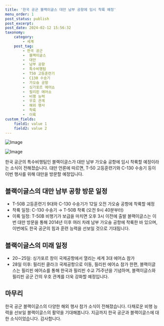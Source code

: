 ```yaml
---
title: '한국 공군 블랙이글스 대만 남부 공항에 임시 착륙 예정'
menu_order: 1
post_status: publish
post_excerpt: 
post_date: 2024-02-12 15:56:32
taxonomy:
    category:
        - 세계
    post_tag:
        - 한국 공군
        -  블랙이글스
        -  대만
        -  남부 공항
        -  특수비행팀
        -  T50 고등훈련기
        -  C130 수송기
        -  가오슝 공항
        -  싱가포르 에어쇼
        -  필리핀 에어쇼
        -  비행 능력
        -  우호 관계
        -  해외 행사
        -  착륙
        -  이륙
custom_fields:
    field1: value 1
    field2: value 2
---
```


![Image](https://imgnews.pstatic.net/image/001/2024/02/12/AKR20240212017500009_01_i_P4_20240212102303883.jpg?type=w647)

![Image](https://imgnews.pstatic.net/image/001/2024/02/12/AKR20240212017500009_02_i_P4_20240212102303885.jpg?type=w647)

한국 공군의 특수비행팀인 블랙이글스가 대만 남부 가오슝 공항에 임시 착륙할 예정이라는 소식이 전해졌습니다. 대만 언론에 따르면, T-50 고등훈련기와 C-130 수송기 등이 이번 행사를 위해 대만을 방문할 예정입니다.
## 블랙이글스의 대만 남부 공항 방문 일정
- T-50B 고등훈련기 9대와 C-130 수송기가 12일 오전 가오슝 공항에 착륙할 예정
- 착륙 일정: C-130 수송기 → T-50B 착륙 (오전 9시 40분부터)
- 이륙 일정: T-50B 비행기가 보급을 마치면 오후 3시 이전에 출발
블랙이글스는 이번 대만 방문을 통해 2014년 이후 여러 차례 남부 가오슝 공항에 착륙한 바 있으며, 이번에도 한국 공군의 힘과 훈련 능력을 선보일 것으로 기대됩니다.
## 블랙이글스의 미래 일정
- 20∼25일: 싱가포르 창이 국제공항에서 열리는 세계 3대 에어쇼 참가
- 28일 이후: 필리핀 클라크 국제공항으로 이동, 필리핀 에어쇼 참가
한편, 블랙이글스는 필리핀 에어쇼를 통해 한국과 필리핀 수교 75주년을 기념하며, 블랙이글스와 필리핀 공군 간의 우호 관계를 더욱 강화할 예정입니다.
## 마무리
한국 공군 블랙이글스의 다양한 해외 행사 참가 소식이 전해졌습니다. 다채로운 비행 능력을 선보일 블랙이글스의 활약을 기대해봅니다. 지금까지 한국 공군과 블랙이글스에 대한 소식이었습니다. 감사합니다.
